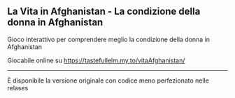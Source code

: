 ## La Vita in Afghanistan - La condizione della donna in Afghanistan

Gioco interattivo per comprendere meglio la condizione della donna in Afghanistan

Giocabile online su https://tastefullelm.my.to/vitaAfghanistan/

---

È disponibile la versione originale con codice meno perfezionato nelle relases
